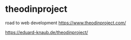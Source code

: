 # theodinproject
road to web development https://www.theodinproject.com/

https://eduard-knaub.de/theodinproject/
